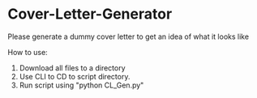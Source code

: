 # Cover-Letter-Generator
Please generate a dummy cover letter to get an idea of what it looks like

How to use:
1. Download all files to a directory
2. Use CLI to CD to script directory.
3. Run script using "python CL_Gen.py"
